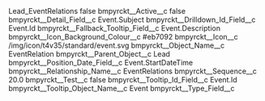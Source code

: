<?xml version="1.0" encoding="UTF-8"?>
<CustomMetadata xmlns="http://soap.sforce.com/2006/04/metadata" xmlns:xsi="http://www.w3.org/2001/XMLSchema-instance" xmlns:xsd="http://www.w3.org/2001/XMLSchema">
    <label>Lead_EventRelations</label>
    <protected>false</protected>
    <values>
        <field>bmpyrckt__Active__c</field>
        <value xsi:type="xsd:boolean">false</value>
    </values>
    <values>
        <field>bmpyrckt__Detail_Field__c</field>
        <value xsi:type="xsd:string">Event.Subject</value>
    </values>
    <values>
        <field>bmpyrckt__Drilldown_Id_Field__c</field>
        <value xsi:type="xsd:string">Event.Id</value>
    </values>
    <values>
        <field>bmpyrckt__Fallback_Tooltip_Field__c</field>
        <value xsi:type="xsd:string">Event.Description</value>
    </values>
    <values>
        <field>bmpyrckt__Icon_Background_Colour__c</field>
        <value xsi:type="xsd:string">#eb7092</value>
    </values>
    <values>
        <field>bmpyrckt__Icon__c</field>
        <value xsi:type="xsd:string">/img/icon/t4v35/standard/event.svg</value>
    </values>
    <values>
        <field>bmpyrckt__Object_Name__c</field>
        <value xsi:type="xsd:string">EventRelation</value>
    </values>
    <values>
        <field>bmpyrckt__Parent_Object__c</field>
        <value xsi:type="xsd:string">Lead</value>
    </values>
    <values>
        <field>bmpyrckt__Position_Date_Field__c</field>
        <value xsi:type="xsd:string">Event.StartDateTime</value>
    </values>
    <values>
        <field>bmpyrckt__Relationship_Name__c</field>
        <value xsi:type="xsd:string">EventRelations</value>
    </values>
    <values>
        <field>bmpyrckt__Sequence__c</field>
        <value xsi:type="xsd:double">20.0</value>
    </values>
    <values>
        <field>bmpyrckt__Test__c</field>
        <value xsi:type="xsd:boolean">false</value>
    </values>
    <values>
        <field>bmpyrckt__Tooltip_Id_Field__c</field>
        <value xsi:type="xsd:string">Event.Id</value>
    </values>
    <values>
        <field>bmpyrckt__Tooltip_Object_Name__c</field>
        <value xsi:type="xsd:string">Event</value>
    </values>
    <values>
        <field>bmpyrckt__Type_Field__c</field>
        <value xsi:nil="true"/>
    </values>
</CustomMetadata>
